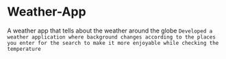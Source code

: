 # Weather-App
A weather app that tells about the weather around the globe
`Developed a weather application where background changes according to the places you enter for the search to make it more enjoyable while checking the temperature`
